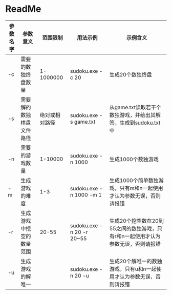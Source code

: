 # ReadMe

| 参数名字 | 参数意义                 | 范围限制       | 用法示例                  | 示例含义                                                     |
| -------- | ------------------------ | -------------- | ------------------------- | ------------------------------------------------------------ |
| -c       | 需要的数独终盘数量       | 1-1000000      | sudoku.exe -c 20          | 生成20个数独终盘                                             |
| -s       | 需要解的数独棋盘文件路径 | 绝对或相对路径 | sudoku.exe -s game.txt    | 从game.txt读取若干个数独游戏，并给出其解答，生成到sudoku.txt中 |
| -n       | 需要的游戏数量           | 1-10000        | sudoku.exe -n 1000        | 生成1000个数独游戏                                           |
| -m       | 生成游戏的难度           | 1-3            | sudoku.exe -n 1000 -m 1   | 生成1000个简单数独游戏，只有m和n一起使用才认为参数无误，否则请报错 |
| -r       | 生成游戏中挖空的数量范围 | 20-55          | sudoku.exe -n 20 -r 20~55 | 生成20个挖空数在20到55之间的数独游戏，只有r和n一起使用才认为参数无误，否则请报错 |
| -u       | 生成游戏的解唯一         |                | sudoku.exe -n 20 -u       | 生成20个解唯一的数独游戏，只有u和n一起使用才认为参数无误，否则请报错 |

